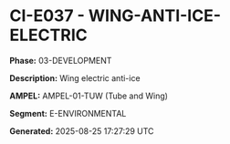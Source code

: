 # CI-E037 - WING-ANTI-ICE-ELECTRIC

**Phase:** 03-DEVELOPMENT

**Description:** Wing electric anti-ice

**AMPEL:** AMPEL-01-TUW (Tube and Wing)

**Segment:** E-ENVIRONMENTAL

**Generated:** 2025-08-25 17:27:29 UTC

